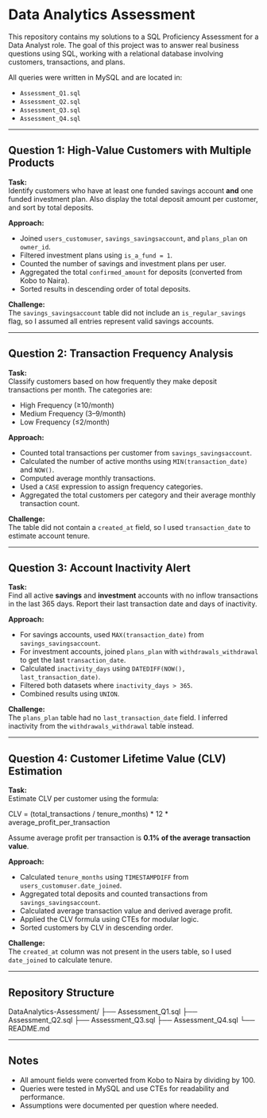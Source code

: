 # Data Analytics Assessment

This repository contains my solutions to a SQL Proficiency Assessment for a Data Analyst role. The goal of this project was to answer real business questions using SQL, working with a relational database involving customers, transactions, and plans.

All queries were written in MySQL and are located in:
- `Assessment_Q1.sql`
- `Assessment_Q2.sql`
- `Assessment_Q3.sql`
- `Assessment_Q4.sql`

---

## Question 1: High-Value Customers with Multiple Products

**Task:**  
Identify customers who have at least one funded savings account **and** one funded investment plan. Also display the total deposit amount per customer, and sort by total deposits.

**Approach:**  
- Joined `users_customuser`, `savings_savingsaccount`, and `plans_plan` on `owner_id`.
- Filtered investment plans using `is_a_fund = 1`.
- Counted the number of savings and investment plans per user.
- Aggregated the total `confirmed_amount` for deposits (converted from Kobo to Naira).
- Sorted results in descending order of total deposits.

**Challenge:**  
The `savings_savingsaccount` table did not include an `is_regular_savings` flag, so I assumed all entries represent valid savings accounts.

---

## Question 2: Transaction Frequency Analysis

**Task:**  
Classify customers based on how frequently they make deposit transactions per month. The categories are:
- High Frequency (≥10/month)
- Medium Frequency (3–9/month)
- Low Frequency (≤2/month)

**Approach:**  
- Counted total transactions per customer from `savings_savingsaccount`.
- Calculated the number of active months using `MIN(transaction_date)` and `NOW()`.
- Computed average monthly transactions.
- Used a `CASE` expression to assign frequency categories.
- Aggregated the total customers per category and their average monthly transaction count.

**Challenge:**  
The table did not contain a `created_at` field, so I used `transaction_date` to estimate account tenure.

---

## Question 3: Account Inactivity Alert

**Task:**  
Find all active **savings** and **investment** accounts with no inflow transactions in the last 365 days. Report their last transaction date and days of inactivity.

**Approach:**  
- For savings accounts, used `MAX(transaction_date)` from `savings_savingsaccount`.
- For investment accounts, joined `plans_plan` with `withdrawals_withdrawal` to get the last `transaction_date`.
- Calculated `inactivity_days` using `DATEDIFF(NOW(), last_transaction_date)`.
- Filtered both datasets where `inactivity_days > 365`.
- Combined results using `UNION`.

**Challenge:**  
The `plans_plan` table had no `last_transaction_date` field. I inferred inactivity from the `withdrawals_withdrawal` table instead.

---

## Question 4: Customer Lifetime Value (CLV) Estimation

**Task:**  
Estimate CLV per customer using the formula:  

CLV = (total_transactions / tenure_months) * 12 * average_profit_per_transaction

Assume average profit per transaction is **0.1% of the average transaction value**.

**Approach:**  
- Calculated `tenure_months` using `TIMESTAMPDIFF` from `users_customuser.date_joined`.
- Aggregated total deposits and counted transactions from `savings_savingsaccount`.
- Calculated average transaction value and derived average profit.
- Applied the CLV formula using CTEs for modular logic.
- Sorted customers by CLV in descending order.

**Challenge:**  
The `created_at` column was not present in the users table, so I used `date_joined` to calculate tenure.

---

## Repository Structure

DataAnalytics-Assessment/
├── Assessment_Q1.sql
├── Assessment_Q2.sql
├── Assessment_Q3.sql
├── Assessment_Q4.sql
└── README.md


---

## Notes

- All amount fields were converted from Kobo to Naira by dividing by 100.
- Queries were tested in MySQL and use CTEs for readability and performance.
- Assumptions were documented per question where needed.

